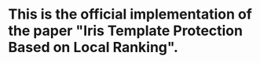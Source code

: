 # This is the official implementation of the paper "Iris Template Protection Based on Local Ranking".
